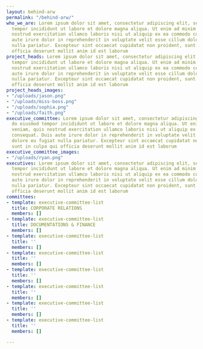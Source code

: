 ```yaml
---
layout: behind-arw
permalink: "/behind-arw/"
who_we_are: Lorem ipsum dolor sit amet, consectetur adipiscing elit, sed do eiusmod
  tempor incididunt ut labore et dolore magna aliqua. Ut enim ad minim veniam, quis
  nostrud exercitation ullamco laboris nisi ut aliquip ex ea commodo consequat. Duis
  aute irure dolor in reprehenderit in voluptate velit esse cillum dolore eu fugiat
  nulla pariatur. Excepteur sint occaecat cupidatat non proident, sunt in culpa qui
  officia deserunt mollit anim id est laborum
project_heads: Lorem ipsum dolor sit amet, consectetur adipiscing elit, sed do eiusmod
  tempor incididunt ut labore et dolore magna aliqua. Ut enim ad minim veniam, quis
  nostrud exercitation ullamco laboris nisi ut aliquip ex ea commodo consequat. Duis
  aute irure dolor in reprehenderit in voluptate velit esse cillum dolore eu fugiat
  nulla pariatur. Excepteur sint occaecat cupidatat non proident, sunt in culpa qui
  officia deserunt mollit anim id est laborum
project_heads_images:
- "/uploads/jason.png"
- "/uploads/miss-boss.png"
- "/uploads/sophia.png"
- "/uploads/faith.png"
executive_committee: Lorem ipsum dolor sit amet, consectetur adipiscing elit, sed
  do eiusmod tempor incididunt ut labore et dolore magna aliqua. Ut enim ad minim
  veniam, quis nostrud exercitation ullamco laboris nisi ut aliquip ex ea commodo
  consequat. Duis aute irure dolor in reprehenderit in voluptate velit esse cillum
  dolore eu fugiat nulla pariatur. Excepteur sint occaecat cupidatat non proident,
  sunt in culpa qui officia deserunt mollit anim id est laborum
executive_committee_images:
- "/uploads/ryan.png"
executives: Lorem ipsum dolor sit amet, consectetur adipiscing elit, sed do eiusmod
  tempor incididunt ut labore et dolore magna aliqua. Ut enim ad minim veniam, quis
  nostrud exercitation ullamco laboris nisi ut aliquip ex ea commodo consequat. Duis
  aute irure dolor in reprehenderit in voluptate velit esse cillum dolore eu fugiat
  nulla pariatur. Excepteur sint occaecat cupidatat non proident, sunt in culpa qui
  officia deserunt mollit anim id est laborum
committees:
- template: executive-committee-list
  title: CORPORATE RELATIONS
  members: []
- template: executive-committee-list
  title: DOCUMENTATIONS & FINANCE
  members: []
- template: executive-committee-list
  title: ''
  members: []
- template: executive-committee-list
  title: ''
  members: []
- template: executive-committee-list
  title: ''
  members: []
- template: executive-committee-list
  title: ''
  members: []
- template: executive-committee-list
  title: ''
  members: []
- template: executive-committee-list
  title: ''
  members: []

---
```

